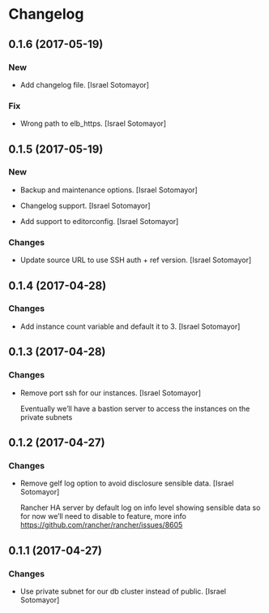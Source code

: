 # Changelog


## 0.1.6 (2017-05-19)

### New

* Add changelog file. [Israel Sotomayor]

### Fix

* Wrong path to elb_https. [Israel Sotomayor]


## 0.1.5 (2017-05-19)

### New

* Backup and maintenance options. [Israel Sotomayor]

* Changelog support. [Israel Sotomayor]

* Add support to editorconfig. [Israel Sotomayor]

### Changes

* Update source URL to use SSH auth + ref version. [Israel Sotomayor]


## 0.1.4 (2017-04-28)

### Changes

* Add instance count variable and default it to 3. [Israel Sotomayor]


## 0.1.3 (2017-04-28)

### Changes

* Remove port ssh for our instances. [Israel Sotomayor]

  Eventually we’ll have a bastion server to access the instances on the private subnets


## 0.1.2 (2017-04-27)

### Changes

* Remove gelf log option to avoid disclosure sensible data. [Israel Sotomayor]

  Rancher HA server by default log on info level showing sensible data so for now we’ll need to disable to feature, more info https://github.com/rancher/rancher/issues/8605


## 0.1.1 (2017-04-27)

### Changes

* Use private subnet for our db cluster instead of public. [Israel Sotomayor]


